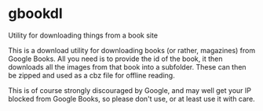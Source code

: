 # gbookdl
Utility for downloading things from a book site

This is a download utility for downloading books (or rather, magazines) from Google Books. 
All you need is to provide the id of the book, it then downloads all the images from 
that book into a subfolder. These can then be zipped and used as a cbz file for offline 
reading.

This is of course strongly discouraged by Google, and may well get your IP blocked from Google Books,
so please don't use, or at least use it with care.
